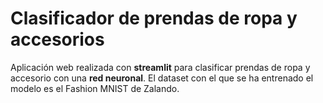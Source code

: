 # Clasificador de prendas de ropa y accesorios
Aplicación web realizada con **streamlit** para clasificar prendas de ropa y accesorio con una **red neuronal**.
El dataset con el que se ha entrenado el modelo es el Fashion MNIST de Zalando.